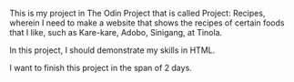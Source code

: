 This is my project in The Odin Project that is called Project: Recipes, wherein I need to make a website that shows the recipes of certain foods that I like, such as Kare-kare, Adobo, Sinigang, at Tinola.

In this project, I should demonstrate my skills in HTML.

I want to finish this project in the span of 2 days.